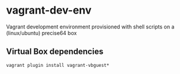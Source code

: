 vagrant-dev-env
===============

Vagrant development environment provisioned with shell scripts on a (linux/ubuntu) precise64 box

## Virtual Box dependencies

```vagrant plugin install vagrant-vbguest*```
